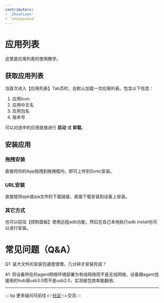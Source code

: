```yaml
---
contributors:
- 'ZhouYixun'
- ’shinyvince'
---
```


# 应用列表

这里是应用列表的使用教学。

## 获取应用列表

当首次进入【应用列表】Tab页时，会默认加载一次应用列表。包含以下信息：
1. 应用Icon
2. 应用中文名
3. 应用包名
4. 版本号

可以对选中的应用直接进行 **启动** 或 **卸载**。

## 安装应用

### 拖拽安装

直接将你的App拖拽到拖拽框内，即可上传到Sonic安装。

### URL安装

直接提供apk或ipa文件的下载链接，直接下载安装到设备上安装。

### 其它方式

也可以前往【控制面板】使用远程adb功能，然后在自己本地执行adb install也可以进行安装。

# 常见问题（Q&A）

Q1: 装大文件的安装包速度很慢，几分钟才安装完成？

A1: 将设备所在的agent网络环境部署为有线网络而不是无线网络，设备跟agent连接用的hub用usb3.0而不是usb2.0，实测装包效率能翻倍、

---

::: tip
更多疑问可前往 👉[社区](https://sonic-cloud.wiki)👈 交流
:::
